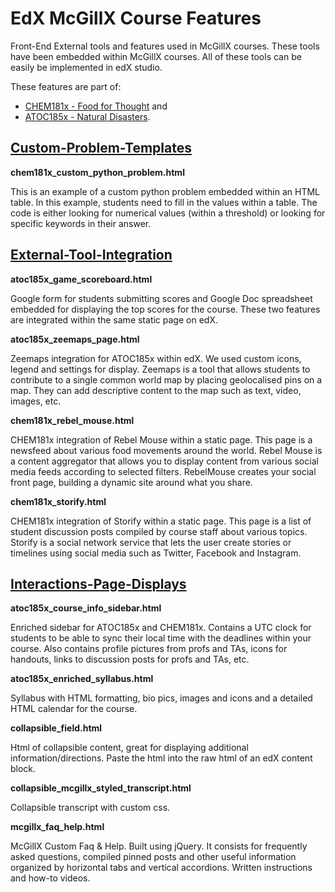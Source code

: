 EdX McGillX Course Features
===============

Front-End External tools and features used in McGillX courses. These tools have been embedded within McGillX courses. All of these tools can be easily be implemented in edX studio.

These features are part of:

<ul><li><a href="https://www.edx.org/course/mcgillx/mcgillx-chem181x-food-thought-2806" target="_blank">CHEM181x - Food for Thought</a> and</li>
<li><a href="https://www.edx.org/course/mcgillx/mcgillx-atoc185x-natural-disasters-3881" target="_blank">ATOC185x - Natural Disasters</a>.</li>
</ul>


[Custom-Problem-Templates](/Custom-Problem-Template)
-----

<strong>chem181x_custom_python_problem.html</strong>

This is an example of a custom python problem embedded within an HTML table. In this example, students need to fill in the values within a table. The code is either looking for numerical values (within a threshold) or looking for specific keywords in their answer.

[External-Tool-Integration](External-Tool-Integration)
-----
<strong>atoc185x_game_scoreboard.html</strong>

Google form for students submitting scores and Google Doc spreadsheet embedded for displaying the top scores for the course. These two features are integrated within the same static page on edX.

<strong>atoc185x_zeemaps_page.html</strong>

Zeemaps integration for ATOC185x within edX. We used custom icons, legend and settings for display. Zeemaps is a tool that allows students to contribute to a single common world map by placing geolocalised pins on a map. They can add descriptive content to the map such as text, video, images, etc.

<strong>chem181x_rebel_mouse.html</strong>

CHEM181x integration of Rebel Mouse within a static page. This page is a newsfeed about various food movements around the world. Rebel Mouse is a content aggregator that allows you to display content from various social media feeds according to selected filters. RebelMouse creates your social front page, building a dynamic site around what you share.

<strong>chem181x_storify.html</strong>

CHEM181x integration of Storify within a static page. This page is a list of student discussion posts compiled by course staff about various topics. Storify is a social network service that lets the user create stories or timelines using social media such as Twitter, Facebook and Instagram.

[Interactions-Page-Displays](Interactions-Page-Displays)
-----

<strong>atoc185x_course_info_sidebar.html</strong>	

Enriched sidebar for ATOC185x and CHEM181x. Contains a UTC clock for students to be able to sync their local time with the deadlines within your course. Also contains profile pictures from profs and TAs, icons for handouts, links to discussion posts for profs and TAs, etc.

<strong>atoc185x_enriched_syllabus.html</strong>

Syllabus with HTML formatting, bio pics, images and icons and a detailed HTML calendar for the course.

<strong>collapsible_field.html</strong>

Html of collapsible content, great for displaying additional information/directions. Paste the html into the raw html of an edX content block.

<strong>collapsible_mcgillx_styled_transcript.html</strong>

Collapsible transcript with custom css.

<strong>mcgillx_faq_help.html</strong>

McGillX Custom Faq & Help. Built using jQuery. It consists for frequently asked questions, compiled pinned posts and other useful information organized by horizontal tabs and vertical accordions. Written instructions and how-to videos.





